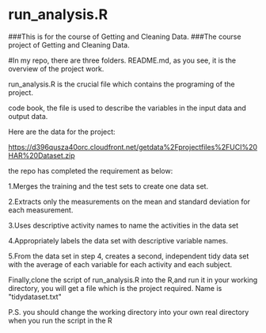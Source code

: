 run_analysis.R
==============

###This is for the course of Getting and Cleaning Data.
###The course project of Getting and Cleaning Data.

#In my repo, there are three folders. 
README.md, as you see, it is the overview of the project work.

run_analysis.R is the crucial file which contains the programing of the project.

code book, the file is used to describe the variables in the input data and output data.

Here are the data for the project: 

https://d396qusza40orc.cloudfront.net/getdata%2Fprojectfiles%2FUCI%20HAR%20Dataset.zip 


the repo has completed the requirement as below:

1.Merges the training and the test sets to create one data set.

2.Extracts only the measurements on the mean and standard deviation for each measurement. 

3.Uses descriptive activity names to name the activities in the data set

4.Appropriately labels the data set with descriptive variable names. 

5.From the data set in step 4, creates a second, independent tidy data set with the average of each variable for each activity and each subject.

Finally,clone the script of run_analysis.R into the R,and run it in your working directory, you will get a file which is the project required. Name is "tidydataset.txt"

P.S. you should change the working directory into your own real directory when you run the script in the R
